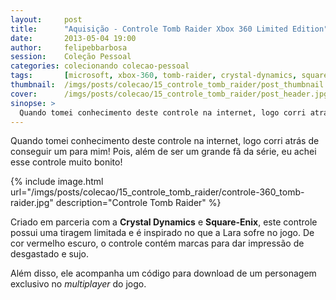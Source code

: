 ```yaml
---
layout:     post
title:      "Aquisição - Controle Tomb Raider Xbox 360 Limited Edition"
date:       2013-05-04 19:00
author:     felipebbarbosa
session:    Coleção Pessoal
categories: colecionando colecao-pessoal
tags:       [microsoft, xbox-360, tomb-raider, crystal-dynamics, square-enix]
thumbnail:  /imgs/posts/colecao/15_controle_tomb_raider/post_thumbnail.jpg
cover:      /imgs/posts/colecao/15_controle_tomb_raider/post_header.jpg
sinopse: >
  Quando tomei conhecimento deste controle na internet, logo corri atrás de conseguir um para mim! Pois, além de ser um grande fã da série, eu achei esse controle muito bonito!
---
```

Quando tomei conhecimento deste controle na internet, logo corri atrás de conseguir um para mim! Pois, além de ser um grande fã da série, eu achei esse controle muito bonito!

{% include image.html
  url="/imgs/posts/colecao/15_controle_tomb_raider/controle-360_tomb-raider.jpg"
  description="Controle Tomb Raider" %}

Criado em parceria com a **Crystal Dynamics** e **Square-Enix**, este controle possui uma tiragem limitada e é inspirado no que a Lara sofre no jogo. De cor vermelho escuro, o controle contém marcas para dar impressão de desgastado e sujo.

Além disso, ele acompanha um código para download de um personagem exclusivo no *multiplayer* do jogo.
